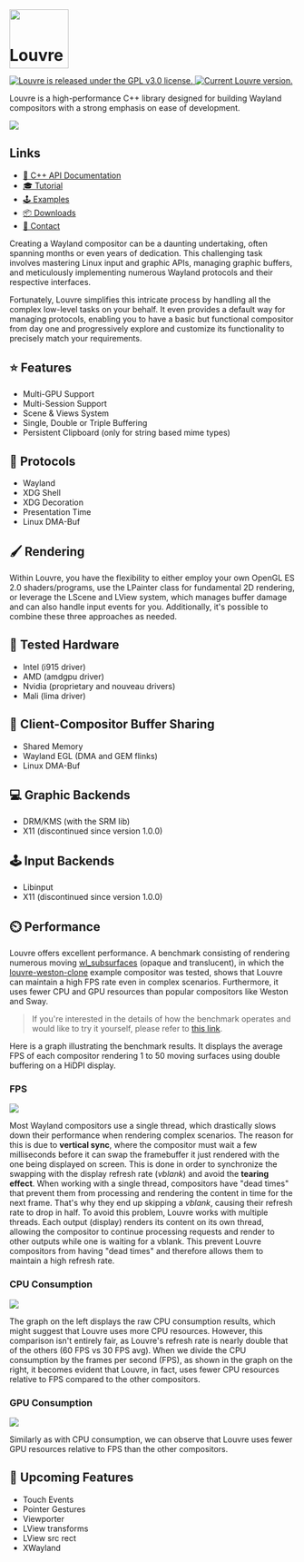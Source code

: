 
<img style="position:relative;margin:0px;padding:0;top:40px" src="https://i.imgur.com/cCT9KwN.png" width="104"/>
<h1 style="margin-top:0px;padding-top:0px">Louvre</h1>


<p align="left">
  <a href="https://github.com/CuarzoSoftware/Louvre/blob/main/LICENSE">
    <img src="https://img.shields.io/badge/license-MIT-blue.svg" alt="Louvre is released under the GPL v3.0 license." />
  </a>
  <a href="https://github.com/CuarzoSoftware/Louvre">
    <img src="https://img.shields.io/badge/version-1.0.1-brightgreen" alt="Current Louvre version." />
  </a>
</p>

Louvre is a high-performance C++ library designed for building Wayland compositors with a strong emphasis on ease of development.

<img src="https://lh3.googleusercontent.com/pw/AIL4fc9VCmbRMl7f4ibvQqDrWpmLkXJ9W3MHHWKKE7g5oKcYSIrOut0mQEb1sDoblm9h35zUXk5zhwOwlWnM-soCtjeznhmA7yfRNqo-5a3PdwNYapM1vn4=w2400"/>

## Links

* [📖 C++ API Documentation](https://cuarzosoftware.github.io/Louvre/annotated.html)
* [🎓 Tutorial](https://cuarzosoftware.github.io/Louvre/md_md_tutorial_01.html)
* [🕹️ Examples](https://cuarzosoftware.github.io/Louvre/md_md__examples.html)
* [📦 Downloads](https://cuarzosoftware.github.io/Louvre/md_md__downloads.html)
* [💬 Contact](https://cuarzosoftware.github.io/Louvre/md_md__contact.html)

Creating a Wayland compositor can be a daunting undertaking, often spanning months or even years of dedication. This challenging task involves mastering Linux input and graphic APIs, managing graphic buffers, and meticulously implementing numerous Wayland protocols and their respective interfaces.

Fortunately, Louvre simplifies this intricate process by handling all the complex low-level tasks on your behalf. It even provides a default way for managing protocols, enabling you to have a basic but functional compositor from day one and progressively explore and customize its functionality to precisely match your requirements.

## ⭐ Features

* Multi-GPU Support
* Multi-Session Support
* Scene & Views System
* Single, Double or Triple Buffering
* Persistent Clipboard (only for string based mime types)

## 🧩 Protocols

* Wayland
* XDG Shell
* XDG Decoration
* Presentation Time
* Linux DMA-Buf

## 🖌️ Rendering

Within Louvre, you have the flexibility to either employ your own OpenGL ES 2.0 shaders/programs, use the LPainter class for fundamental 2D rendering, or leverage the LScene and LView system, which manages buffer damage and can also handle input events for you. Additionally, it's possible to combine these three approaches as needed.

## 🔲 Tested Hardware

* Intel (i915 driver)
* AMD (amdgpu driver)
* Nvidia (proprietary and nouveau drivers)
* Mali (lima driver)

## 💬 Client-Compositor Buffer Sharing

* Shared Memory
* Wayland EGL (DMA and GEM flinks)
* Linux DMA-Buf

## 💻 Graphic Backends

* DRM/KMS (with the SRM lib)
* X11 (discontinued since version 1.0.0)

## 🕹️ Input Backends

* Libinput
* X11 (discontinued since version 1.0.0)

## ⏲️ Performance

Louvre offers excellent performance. A benchmark consisting of rendering numerous moving [wl_subsurfaces](https://wayland.app/protocols/wayland#wl_subsurface) (opaque and translucent), in which the [louvre-weston-clone](https://cuarzosoftware.github.io/Louvre/md_md__examples.html#weston) example compositor was tested, shows that Louvre can maintain a high FPS rate even in complex scenarios. Furthermore, it uses fewer CPU and GPU resources than popular compositors like Weston and Sway.

> If you're interested in the details of how the benchmark operates and would like to try it yourself, please refer to [this link](https://github.com/CuarzoSoftware/Louvre/tree/main/src/benchmark).

Here is a graph illustrating the benchmark results. It displays the average FPS of each compositor rendering 1 to 50 moving surfaces using double buffering on a HiDPI display.

### FPS

<img src="https://lh3.googleusercontent.com/pw/AIL4fc_fcGPw-Yh1zkqxKdfEQucQVXH853Py1YXtTk7jHVACzIaYmYCId07D0hsdJ-FArkERPjJQR2shCc4swA7b1cy9X9EhvFPqLOR_kxV-C1eVQHey2m8=w2400"/>

Most Wayland compositors use a single thread, which drastically slows down their performance when rendering complex scenarios. The reason for this is due to **vertical sync**, where the compositor must wait a few milliseconds before it can swap the framebuffer it just rendered with the one being displayed on screen. This is done in order to synchronize the swapping with the display refresh rate (*vblank*) and avoid the **tearing effect**. When working with a single thread, compositors have "dead times" that prevent them from processing and rendering the content in time for the next frame. That's why they end up skipping a *vblank*, causing their refresh rate to drop in half.
To avoid this problem, Louvre works with multiple threads. Each output (display) renders its content on its own thread, allowing the compositor to continue processing requests and render to other outputs while one is waiting for a vblank. This prevent Louvre compositors from having "dead times" and therefore allows them to maintain a high refresh rate.

### CPU Consumption

<img src="https://lh3.googleusercontent.com/pw/AIL4fc9YhNEf4Rjsqsz49aFtMjyjifDxE9aKgxoOLsfTdJwIu-CqEJr3MJHALX9pgJp05kYJY1z1YBTZjUCQcIAf-gjvRAsumqzEyDm88t1E9SL4aCzaZBo=w2400"/>

The graph on the left displays the raw CPU consumption results, which might suggest that Louvre uses more CPU resources. However, this comparison isn't entirely fair, as Louvre's refresh rate is nearly double that of the others (60 FPS vs 30 FPS avg). When we divide the CPU consumption by the frames per second (FPS), as shown in the graph on the right, it becomes evident that Louvre, in fact, uses fewer CPU resources relative to FPS compared to the other compositors.

### GPU Consumption

<img src="https://lh3.googleusercontent.com/pw/AIL4fc-bzBT_dchcsaVgIOE1iw4iQ2KF_AZ9WItQFXSf2bILxNiaQSpLaXaEkR5p06jb7qdjOqZeYV2m-vHt1KyBed7TH2IQ0jas-lkmxIbcFRAj1w0BojU=w2400"/>

Similarly as with CPU consumption, we can observe that Louvre uses fewer GPU resources relative to FPS than the other compositors.

## 🔨 Upcoming Features

* Touch Events
* Pointer Gestures
* Viewporter
* LView transforms
* LView src rect
* XWayland
